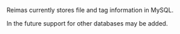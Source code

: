 Reimas currently stores file and tag information in MySQL.

In the future support for other databases may be added.
